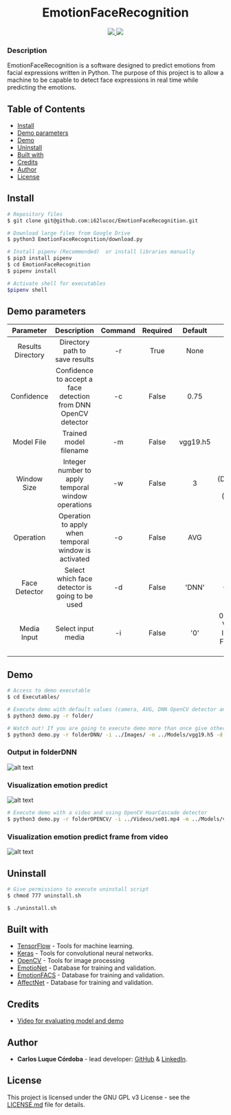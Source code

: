 <h1 align="center">EmotionFaceRecognition</h1>

<p align="center">
  <a href="https://www.gnu.org/licenses/gpl-3.0.en.html">
    <img src="https://img.shields.io/github/license/i62lucoc/EmotionFaceRecognition.svg?style=for-the-badge">
  </a>
  <a href="https://github.com/i62lucoc/EmotionFaceRecognition/stargazers">
    <img src="https://img.shields.io/github/stars/i62lucoc/EmotionFaceRecognition.svg?style=for-the-badge">
  </a>
</p>

### Description
EmotionFaceRecognition is a software designed to predict emotions from facial expressions written in Python. The purpose of this project is to allow a machine to be capable to detect face expressions in real time while predicting the emotions.

## Table of Contents
* [Install](#install)
* [Demo parameters](#demo-parameters)
* [Demo](#demo)
* [Uninstall](#uninstall)
* [Built with](#built-with)
* [Credits](#credits)
* [Author](#author)
* [License](#license)

## Install
```bash
# Repository files
$ git clone git@github.com:i62lucoc/EmotionFaceRecognition.git

# Download large files from Google Drive
$ python3 EmotionFaceRecognition/download.py

# Install pipenv (Recommended)  or install libraries manually
$ pip3 install pipenv
$ cd EmotionFaceRecognition
$ pipenv install

# Activate shell for executables
$pipenv shell
```
## Demo parameters
| Parameter   | Description | Command       | Required       | Default       | Options |
|    :----:   |    :----:   |    :----:     |    :----:     |    :----:     |    :----:     | 
| Results Directory      | Directory path to save results    | -r   |True   |    None      | None |
| Confidence   | Confidence to accept a face detection from DNN OpenCV detector   | -c | False | 0.75 | None |
| Model File   | Trained model filename   | -m | False  | vgg19.h5 | None |
| Window Size   | Integer number to apply temporal window operations  | -w | False | 3 | < 2 (Deactivate) <br/> > 1 (Activate) |
| Operation   | Operation to apply when temporal window is activated   | -o | False | AVG | AVG <br/> MEDIAN <br/> MAX  |
| Face Detector  | Select which face detector is going to be used | -d | False | 'DNN' | DNN <br/> OPENCV <br/> DLIB |
| Media Input  |  Select input media  | -i | False | '0' | 0 (Camera) <br/> Video file <br/> Image file <br/> Folder with images |


## Demo
```bash
# Access to demo executable
$ cd Executables/

# Execute demo with default values (camera, AVG, DNN OpenCV detector and windowSize = 3)
$ python3 demo.py -r folder/

# Watch out! If you are going to execute demo more than once give other folder pathname or delete the existing one
$ python3 demo.py -r folderDNN/ -i ../Images/ -m ../Models/vgg19.h5 -d DNN
```
### Output in folderDNN
![alt text](https://github.com/i62lucoc/EmotionFaceRecognition/blob/master/Screenshots/FolderOutput.png?raw=true)

### Visualization emotion predict 
![alt text](https://github.com/i62lucoc/EmotionFaceRecognition/blob/master/Screenshots/FolderOutputPic.png?raw=true)


```bash
# Execute demo with a video and using OpenCV HaarCascade detector
$ python3 demo.py -r folderOPENCV/ -i ../Videos/se01.mp4 -m ../Models/vgg19.h5 -d OPENCV
```

### Visualization emotion predict frame from video 
![alt text](https://github.com/i62lucoc/EmotionFaceRecognition/blob/master/Screenshots/VideoHappy.png?raw=true)

## Uninstall
```bash
# Give permissions to execute uninstall script
$ chmod 777 uninstall.sh

$ ./uninstall.sh
```

## Built with
- [TensorFlow](https://github.com/tensorflow/tensorflow) - Tools for machine learning.
- [Keras](https://github.com/keras-team/keras) - Tools for convolutional neural networks.
- [OpenCV](https://github.com/opencv/opencv) - Tools for image processing
- [EmotioNet](http://cbcsl.ece.ohio-state.edu/EmotionNetChallenge/) - Database for training and validation.
- [EmotionFACS](https://imotions.com/blog/facial-action-coding-system/) - Database for training and validation.
- [AffectNet](http://mohammadmahoor.com/affectnet/) - Database for training and validation.

## Credits
- [Video for evaluating model and demo](https://www.youtube.com/watch?v=y2YUMPJATmg)

## Author
- **Carlos Luque Córdoba** - lead developer: [GitHub](https://github.com/i62lucoc) & [LinkedIn](www.linkedin.com/in/carlosluquecordoba).


## License
This project is licensed under the GNU GPL v3 License - see the [LICENSE.md](LICENSE.md) file for details.
